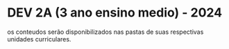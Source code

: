 # DEV 2A (3 ano ensino medio) - 2024

os conteudos serão disponibilizados nas pastas de suas respectivas unidades curriculares.


